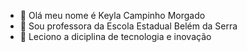 - 👋 Olá meu nome é Keyla Campinho Morgado
- 👀 Sou professora da Escola Estadual Belém da Serra
- 🌱 Leciono a diciplina de tecnologia e inovação
  
<!---
Professorkeka/Professorkeka is a ✨ special ✨ repository because its `README.md` (this file) appears on your GitHub profile.
You can click the Preview link to take a look at your changes.
--->
